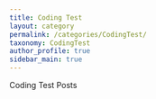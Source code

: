 ```yaml
---
title: Coding Test
layout: category
permalink: /categories/CodingTest/
taxonomy: CodingTest
author_profile: true
sidebar_main: true
---
```


Coding Test Posts

